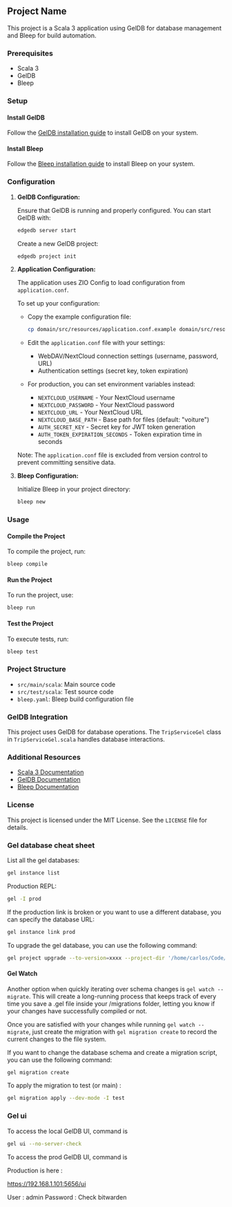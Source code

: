 ## Project Name

This project is a Scala 3 application using GelDB for database management and Bleep for build automation.

### Prerequisites

- Scala 3
- GelDB
- Bleep

### Setup

#### Install GelDB

Follow the [GelDB installation guide](https://wwwgeldatacom/docs/guides/deployment/installation) to install GelDB on
your system.

#### Install Bleep

Follow the [Bleep installation guide](https://bleep.build/docs/install) to install Bleep on your system.

### Configuration

1. **GelDB Configuration:**

   Ensure that GelDB is running and properly configured. You can start GelDB with:

   ```sh
   edgedb server start
   ```

   Create a new GelDB project:

   ```sh
   edgedb project init
   ```

2. **Application Configuration:**

   The application uses ZIO Config to load configuration from `application.conf`.

   To set up your configuration:

    - Copy the example configuration file:

      ```sh
      cp domain/src/resources/application.conf.example domain/src/resources/application.conf
      ```

    - Edit the `application.conf` file with your settings:
        - WebDAV/NextCloud connection settings (username, password, URL)
        - Authentication settings (secret key, token expiration)

    - For production, you can set environment variables instead:
        - `NEXTCLOUD_USERNAME` - Your NextCloud username
        - `NEXTCLOUD_PASSWORD` - Your NextCloud password
        - `NEXTCLOUD_URL` - Your NextCloud URL
        - `NEXTCLOUD_BASE_PATH` - Base path for files (default: "voiture")
        - `AUTH_SECRET_KEY` - Secret key for JWT token generation
        - `AUTH_TOKEN_EXPIRATION_SECONDS` - Token expiration time in seconds

   Note: The `application.conf` file is excluded from version control to prevent committing sensitive data.

3. **Bleep Configuration:**

   Initialize Bleep in your project directory:

   ```sh
   bleep new
   ```

### Usage

#### Compile the Project

To compile the project, run:

```sh
bleep compile
```

#### Run the Project

To run the project, use:

```sh
bleep run
```

#### Test the Project

To execute tests, run:

```sh
bleep test
```

### Project Structure

- `src/main/scala`: Main source code
- `src/test/scala`: Test source code
- `bleep.yaml`: Bleep build configuration file

### GelDB Integration

This project uses GelDB for database operations. The `TripServiceGel` class in `TripServiceGel.scala` handles database
interactions.

### Additional Resources

- [Scala 3 Documentation](https://docs.scala-lang.org/scala3/)
- [GelDB Documentation](https://wwwgeldatacom/docs)
- [Bleep Documentation](https://bleep.build/docs/)

### License

This project is licensed under the MIT License. See the `LICENSE` file for details.

### Gel database cheat sheet

List all the gel databases:

```sh
gel instance list
```

Production REPL:

```sh
gel -I prod
```

If the production link is broken or you want to use a different database, you can specify the database URL:

```sh
gel instance link prod
```

To upgrade the gel database, you can use the following command:

```sh
gel project upgrade --to-version=xxxx --project-dir '/home/carlos/Code/Perso/car-sharing-app/backend'
```

#### Gel Watch

Another option when quickly iterating over schema changes is `gel watch --migrate`. This will create a long-running
process that keeps track of every time you save a .gel file inside your /migrations folder, letting you know if your
changes have successfully compiled or not.

Once you are satisfied with your changes while running `gel watch --migrate`, just create the migration with `gel migration
create` to record the current changes to the file system.

If you want to change the database schema and create a migration script, you can use the following command:

```sh
gel migration create
```

To apply the migration to test (or main) :

```sh
gel migration apply --dev-mode -I test
```

### Gel ui

To access the local GelDB UI, command is

```sh
gel ui --no-server-check
```

To access the prod GelDB UI, command is

Production is here :

https://192.168.1.101:5656/ui

User : admin
Password : Check bitwarden



